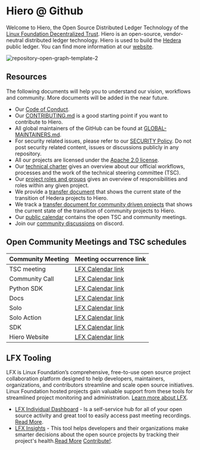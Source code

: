 # Hiero @ Github

Welcome to Hiero, the Open Source Distributed Ledger Technology of the [Linux Foundation Decentralized Trust](https://www.lfdecentralizedtrust.org).
Hiero is an open-source, vendor-neutral distributed ledger technology. Hiero is used to build the [Hedera](https://hedera.com) public ledger.
You can find more information at our [website](https://hiero.org).

![repository-open-graph-template-2](https://github.com/user-attachments/assets/c0a1df9c-2a13-42ec-82ba-5e0df044750e)

## Resources

The following documents will help you to understand our vision, workflows and community. More documents will be added in the near future.

- Our [Code of Conduct](https://www.lfdecentralizedtrust.org/code-of-conduct).
- Our [CONTRIBUTING.md](https://github.com/hiero-ledger/.github/blob/main/CONTRIBUTING.md) is a good starting point if you want to contribute to Hiero.
- All global maintainers of the GitHub can be found at [GLOBAL-MAINTAINERS.md](https://github.com/hiero-ledger/.github/blob/main/GLOBAL-MAINTAINERS.md).
- For security related issues, please refer to our [SECURITY Policy](https://github.com/hiero-ledger/.github/blob/main/SECURITY.md). Do not post security related content, issues or discussions publicly in any repository.
- All our projects are licensed under the [Apache 2.0 license](https://github.com/hiero-ledger/.github/blob/main/LICENSE.md).
- Our [technical charter](https://github.com/hiero-ledger/hiero/blob/main/technical-charter.md) gives an overview about our official workflows, processes and the work of the technical steering committee (TSC).
- Our [project roles and groups](https://github.com/hiero-ledger/governance/blob/main/roles-and-groups.md) gives an overview of responsibilities and roles within any given project.
- We provide a [transfer document](https://github.com/hiero-ledger/hiero/blob/main/transition.md) that shows the current state of the transition of Hedera projects to Hiero.
- We track a [transfer document for community driven projects](https://github.com/hiero-ledger/hiero/blob/main/community-transition.md) that shows the current state of the transition of community projects to Hiero.
- Our [public calendar](https://zoom-lfx.platform.linuxfoundation.org/meetings/hiero?view=week) contains the open TSC and community meetings.
- Join our [community discussions](https://discord.lfdecentralizedtrust.org/) on discord.

## Open Community Meetings and TSC schedules

| Community Meeting   | Meeting occurrence link                                                                                           |
| ------------------- |-------------------------------------------------------------------------------------------------------------------|
| TSC meeting         | [LFX Calendar link](https://zoom-lfx.platform.linuxfoundation.org/meetings/hiero?view=week&occurrence=1758031200) |
| Community Call      | [LFX Calendar link](https://zoom-lfx.platform.linuxfoundation.org/meetings/hiero?view=week&occurrence=1758207600) |
| Python SDK          | [LFX Calendar link](https://zoom-lfx.platform.linuxfoundation.org/meetings/hiero?view=week&occurrence=1758117600) |
| Docs                | [LFX Calendar link](https://zoom-lfx.platform.linuxfoundation.org/meetings/hiero?view=week&occurrence=1757516400) |
| Solo                | [LFX Calendar link](https://zoom-lfx.platform.linuxfoundation.org/meetings/hiero?view=week&occurrence=1757433600) |
| Solo Action         | [LFX Calendar link](https://zoom-lfx.platform.linuxfoundation.org/meetings/hiero?view=week&occurrence=1757944800) |
| SDK                 | [LFX Calendar link](https://zoom-lfx.platform.linuxfoundation.org/meetings/hiero?view=week&occurrence=1757340000) |
| Hiero Website       | [LFX Calendar link](https://zoom-lfx.platform.linuxfoundation.org/meetings/hiero?view=week&occurrence=1755529200) |

## LFX Tooling

LFX is Linux Foundation’s comprehensive, free-to-use open source project collaboration platform designed to help developers, maintainers, organizations, and contributors streamline and scale open source initiatives.
Linux Foundation hosted projects gain valuable support from these tools for streamlined project monitoring and administration.
[Learn more about LFX](https://lfx.linuxfoundation.org/).

- [LFX Individual Dashboard](https://openprofile.dev/) - Is a self-service hub for all of your open source activity and great tool to easily access past meeting recordings. [Read More](https://docs.linuxfoundation.org/lfx/my-profile).
- [LFX Insights](https://insights.linuxfoundation.org/) - This tool helps developers and their organizations make smarter decisions about the open source projects by tracking their project's health.[Read More](https://insights.linuxfoundation.org/docs/introduction/what-is-insights/) [Contribute!](https://github.com/linuxfoundation/insights).
